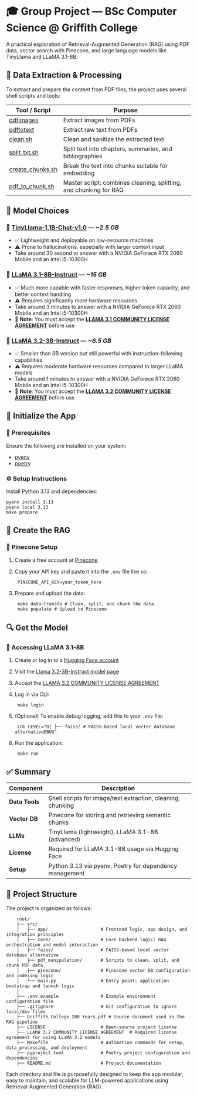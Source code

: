 # 🎓 Group Project — BSc Computer Science @ Griffith College

A practical exploration of Retrieval-Augmented Generation (RAG) using PDF data, vector search with Pinecone, and large language models like TinyLlama and LLaMA 3.1-8B.

## 📂 Data Extraction & Processing

To extract and prepare the content from PDF files, the project uses several shell scripts and tools:

| Tool / Script                                                | Purpose                                                           |
| ------------------------------------------------------------ | ----------------------------------------------------------------- |
| [pdfimages](https://www.xpdfreader.com/pdfimages-man.html)   | Extract images from PDFs                                          |
| [pdftotext](https://www.xpdfreader.com/pdftotext-man.html)   | Extract raw text from PDFs                                        |
| [clean.sh](./code/pdf_manipulation/clean.sh)                 | Clean and sanitize the extracted text                             |
| [split_txt.sh](./code/pdf_manipulation/split_txt.sh)         | Split text into chapters, summaries, and bibliographies           |
| [create_chunks.sh](./code/pdf_manipulation/create_chunks.sh) | Break the text into chunks suitable for embedding                 |
| [pdf_to_chunk.sh](./code/pdf_manipulation/pdf_to_chunk.sh)   | Master script: combines cleaning, splitting, and chunking for RAG |

## 🧠 Model Choices

### 🔹 [TinyLlama-1.1B-Chat-v1.0](https://huggingface.co/TinyLlama/TinyLlama-1.1B-Chat-v1.0) — _~2.5 GB_

- ✅ Lightweight and deployable on low-resource machines
- ⚠️ Prone to hallucinations, especially with larger context input
- Take around 30 second to answer with a NVIDIA GeForece RTX 2060 Mobile and an Intel i5-10300H

### 🔸 [LLaMA 3.1-8B-Instruct](https://huggingface.co/meta-llama/Llama-3.1-8B-Instruct) — _~15 GB_

- ✅ Much more capable with faster responses, higher token capacity, and better context handling
- ⚠️ Requires significantly more hardware resources
- Take around 3 minutes to answer with a NVIDIA GeForece RTX 2060 Mobile and an Intel i5-10300H
- 📜 **Note**: You must accept the [**LLAMA 3.1 COMMUNITY LICENSE AGREEMENT**](https://huggingface.co/meta-llama/Llama-3.1-8B-Instruct/blob/main/LICENSE) before use

### 🔸 [LLaMA 3.2-3B-Instruct](https://huggingface.co/meta-llama/Llama-3.2-3B-Instruct) — _~6.5 GB_

- ✅ Smaller than 8B version but still powerful with instruction-following capabilities
- ⚠️ Requires moderate hardware resources compared to larger LLaMA models
- Take around 1 minutes to answer with a NVIDIA GeForece RTX 2060 Mobile and an Intel i5-10300H
- 📜 **Note**: You must accept the [**LLAMA 3.2 COMMUNITY LICENSE AGREEMENT**](.https://huggingface.co/meta-llama/Llama-3.2-3B-Instruct/blob/main/LICENSE.txt) before use

## 🚀 Initialize the App

### 🔧 Prerequisites

Ensure the following are installed on your system:

- [pyenv](https://github.com/pyenv/pyenv?tab=readme-ov-file#installation)
- [poetry](https://python-poetry.org/docs/#installing-manually)

### ⚙️ Setup Instructions

Install Python 3.13 and dependencies:

    pyenv install 3.13
    pyenv local 3.13
    make prepare

## 🧱 Create the RAG

### 🌲 Pinecone Setup

1.  Create a free account at [Pinecone](https://app.pinecone.io/?sessionType=login)
2.  Copy your API key and paste it into the `.env` file like so:

         PINECONE_API_KEY=your_token_here

3.  Prepare and upload the data:

         make data-transfo # Clean, split, and chunk the data
         make populate # Upload to Pinecone

## 🔍 Get the Model

### 🧠 Accessing LLaMA 3.1-8B

1.  Create or log in to a [Hugging Face account](https://huggingface.co/login)
2.  Visit the [Llama 3.2-3B-Instruct model page](https://huggingface.co/meta-llama/Llama-3.2-3B-Instruct)
3.  Accept the [LLAMA 3.2 COMMUNITY LICENSE AGREEMENT](./LLAMA%203.2%20COMMUNITY%20LICENSE%20AGREEMENT)
4.  Log in via CLI:

         make login

5.  (Optional) To enable debug logging, add this to your `.env` file:

         LOG_LEVEL="D│ ├── faiss/ # FAISS-based local vector database alternativeEBUG"

6.  Run the application:

         make run

## ✅ Summary

| Component      | Description                                                 |
| -------------- | ----------------------------------------------------------- |
| **Data Tools** | Shell scripts for image/text extraction, cleaning, chunking |
| **Vector DB**  | Pinecone for storing and retrieving semantic chunks         |
| **LLMs**       | TinyLlama (lightweight), LLaMA 3.1-8B (advanced)            |
| **License**    | Required for LLaMA 3.1-8B usage via Hugging Face            |
| **Setup**      | Python 3.13 via pyenv, Poetry for dependency management     |

## 📁 Project Structure

The project is organized as follows:

        root/
        ├── src/
        │   ├── app/                    # Frontend logic, app design, and integration principles
        │   ├── core/                   # Core backend logic: RAG orchestration and model interaction
        │   ├── faiss/                  # FAISS-based local vector database alternative
        │   ├── pdf_manipulation/       # Scripts to clean, split, and chunk PDF data
        │   ├── pinecone/               # Pinecone vector DB configuration and indexing logic
        │   └── main.py                 # Entry point: application bootstrap and launch logic
        │
        ├── .env.example                # Example environment configuration file
        ├── .gitignore                  # Git configuration to ignore local/dev files
        ├── Griffith College 200 Years.pdf # Source document used in the RAG pipeline
        ├── LICENSE                     # Open-source project license
        ├── LLAMA 3.2 COMMUNITY LICENSE AGREEMENT  # Required license agreement for using LLaMA 3.2 models
        ├── Makefile                    # Automation commands for setup, data processing, and deployment
        ├── pyproject.toml              # Poetry project configuration and dependencies
        ├── README.md                   # Project documentation

Each directory and file is purposefully designed to keep the app modular, easy to maintain, and scalable for LLM-powered applications using Retrieval-Augmented Generation (RAG).
